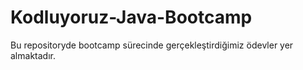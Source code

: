 # Kodluyoruz-Java-Bootcamp
Bu repositoryde bootcamp sürecinde gerçekleştirdiğimiz ödevler yer almaktadır.
